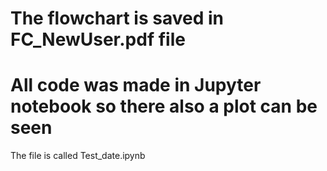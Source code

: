 # The flowchart is saved in FC_NewUser.pdf file

# All code was made in Jupyter notebook so there also a plot can be seen
The file is called Test_date.ipynb
